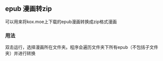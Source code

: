 ## epub 漫画转zip

可以用来将kox.moe上下载的epub漫画转换成zip格式漫画

### 用法

双击运行，选择漫画所在文件夹。程序会遍历文件夹下所有epub（不包括子文件夹）并进行转换